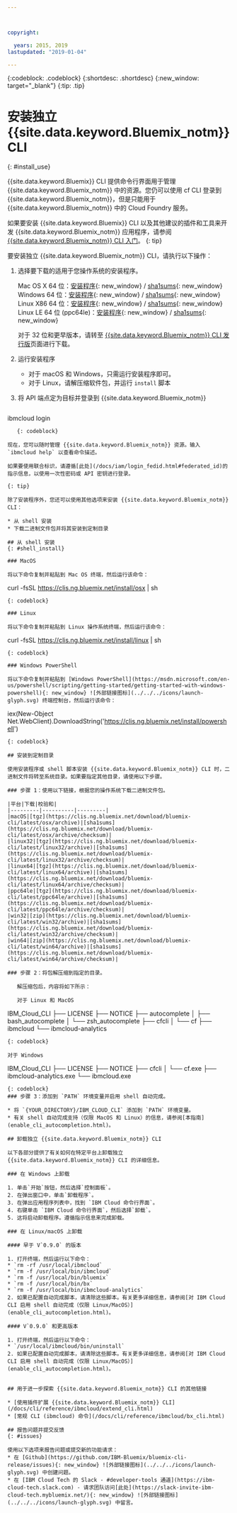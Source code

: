 ```yaml
---



copyright:

  years: 2015, 2019
lastupdated: "2019-01-04"

---
```


{:codeblock: .codeblock}
{:shortdesc: .shortdesc}
{:new_window: target="_blank"}
{:tip: .tip}


# 安装独立 {{site.data.keyword.Bluemix_notm}} CLI
{: #install_use}

{{site.data.keyword.Bluemix}} CLI 提供命令行界面用于管理 {{site.data.keyword.Bluemix_notm}} 中的资源。您仍可以使用 cf CLI 登录到 {{site.data.keyword.Bluemix_notm}}，但是只能用于 {{site.data.keyword.Bluemix_notm}} 中的 Cloud Foundry 服务。 

如果要安装 {{site.data.keyword.Bluemix}} CLI 以及其他建议的插件和工具来开发 {{site.data.keyword.Bluemix_notm}} 应用程序，请参阅 [{{site.data.keyword.Bluemix_notm}} CLI 入门](/docs/cli/index.html)。
{: tip}

要安装独立 {{site.data.keyword.Bluemix_notm}} CLI，请执行以下操作：

1. 选择要下载的适用于您操作系统的安装程序。

   Mac OS X 64 位：[安装程序](https://clis.ng.bluemix.net/download/bluemix-cli/latest/osx){: new_window} / [sha1sums](https://clis.ng.bluemix.net/download/bluemix-cli/latest/osx/checksum){: new_window} <br>
   Windows 64 位：[安装程序](https://clis.ng.bluemix.net/download/bluemix-cli/latest/win64){: new_window} / [sha1sums](https://clis.ng.bluemix.net/download/bluemix-cli/latest/win64/checksum){: new_window} <br>
   Linux X86 64 位：[安装程序](https://clis.ng.bluemix.net/download/bluemix-cli/latest/linux64){: new_window} / [sha1sums](https://clis.ng.bluemix.net/download/bluemix-cli/latest/linux64/checksum){: new_window} <br>
   Linux LE 64 位 (ppc64le)：[安装程序](https://clis.ng.bluemix.net/download/bluemix-cli/latest/ppc64le){: new_window} / [sha1sums](https://clis.ng.bluemix.net/download/bluemix-cli/latest/ppc64le/checksum){: new_window}<br>

   对于 32 位和更早版本，请转至 [{{site.data.keyword.Bluemix_notm}} CLI 发行版](/docs/cli/reference/ibmcloud/all_versions.html)页面进行下载。

1. 运行安装程序
   * 对于 macOS 和 Windows，只需运行安装程序即可。
   * 对于 Linux，请解压缩软件包，并运行 `install` 脚本

1. 将 API 端点定为目标并登录到 {{site.data.keyword.Bluemix_notm}}

   ```
ibmcloud login
```
   {: codeblock}
   
现在，您可以随时管理 {{site.data.keyword.Bluemix_notm}} 资源。输入 `ibmcloud help` 以查看命令描述。

如果要使用联合标识，请遵循[此处](/docs/iam/login_fedid.html#federated_id)的指示信息，以使用一次性密码或 API 密钥进行登录。
  
{: tip}

除了安装程序外，您还可以使用其他选项来安装 {{site.data.keyword.Bluemix_notm}} CLI：

* 从 shell 安装
* 下载二进制文件包并将其安装到定制目录

## 从 shell 安装
{: #shell_install}

### MacOS

将以下命令复制并粘贴到 Mac OS 终端，然后运行该命令：

```
curl -fsSL https://clis.ng.bluemix.net/install/osx | sh
```
{: codeblock}

### Linux

将以下命令复制并粘贴到 Linux 操作系统终端，然后运行该命令：

```
curl -fsSL https://clis.ng.bluemix.net/install/linux | sh
```
{: codeblock}

### Windows PowerShell

将以下命令复制并粘贴到 [Windows PowerShell](https://msdn.microsoft.com/en-us/powershell/scripting/getting-started/getting-started-with-windows-powershell){: new_window} ![外部链接图标](../../../icons/launch-glyph.svg) 终端控制台，然后运行该命令：

```
iex(New-Object Net.WebClient).DownloadString('https://clis.ng.bluemix.net/install/powershell')
```
{: codeblock}

## 安装到定制目录

使用安装程序或 shell 脚本安装 {{site.data.keyword.Bluemix_notm}} CLI 时，二进制文件将转至系统目录。如果要指定其他目录，请使用以下步骤。

### 步骤 1：使用以下链接，根据您的操作系统下载二进制文件包。

|平台|下载|校验和|
|---------|----------|---------|
|macOS|[tgz](https://clis.ng.bluemix.net/download/bluemix-cli/latest/osx/archive)|[sha1sums](https://clis.ng.bluemix.net/download/bluemix-cli/latest/osx/archive/checksum)|
|linux32|[tgz](https://clis.ng.bluemix.net/download/bluemix-cli/latest/linux32/archive)|[sha1sums](https://clis.ng.bluemix.net/download/bluemix-cli/latest/linux32/archive/checksum)|
|linux64|[tgz](https://clis.ng.bluemix.net/download/bluemix-cli/latest/linux64/archive)|[sha1sums](https://clis.ng.bluemix.net/download/bluemix-cli/latest/linux64/archive/checksum)|
|ppc64le|[tgz](https://clis.ng.bluemix.net/download/bluemix-cli/latest/ppc64le/archive)|[sha1sums](https://clis.ng.bluemix.net/download/bluemix-cli/latest/ppc64le/archive/checksum)|
|win32|[zip](https://clis.ng.bluemix.net/download/bluemix-cli/latest/win32/archive)|[sha1sums](https://clis.ng.bluemix.net/download/bluemix-cli/latest/win32/archive/checksum)|
|win64|[zip](https://clis.ng.bluemix.net/download/bluemix-cli/latest/win64/archive)|[sha1sums](https://clis.ng.bluemix.net/download/bluemix-cli/latest/win64/archive/checksum)|

### 步骤 2：将包解压缩到指定的目录。

   解压缩包后，内容将如下所示：

   对于 Linux 和 MacOS

   ```
   IBM_Cloud_CLI
   ├── LICENSE
   ├── NOTICE
   ├── autocomplete
   │   ├── bash_autocomplete
   │   └── zsh_autocomplete
   ├── cfcli
   │   └── cf
   ├── ibmcloud
   └── ibmcloud-analytics
   ```
   {: codeblock}

   对于 Windows

   ```
   IBM_Cloud_CLI
   ├── LICENSE
   ├── NOTICE
   ├── cfcli
   │   └── cf.exe
   ├── ibmcloud-analytics.exe
   └── ibmcloud.exe
   ```
   {: codeblock}
### 步骤 3：添加到 `PATH` 环境变量并启用 shell 自动完成。

   * 将 `{YOUR_DIRECTORY}/IBM_CLOUD_CLI` 添加到 `PATH` 环境变量。
   * 有关 shell 自动完成支持（仅限 MacOS 和 Linux）的信息，请参阅[本指南](enable_cli_autocompletion.html)。
   
## 卸载独立 {{site.data.keyword.Bluemix_notm}} CLI

以下各部分提供了有关如何在特定平台上卸载独立 {{site.data.keyword.Bluemix_notm}} CLI 的详细信息。

### 在 Windows 上卸载

1. 单击`开始`按钮，然后选择`控制面板`。
2. 在弹出窗口中，单击`卸载程序`。
3. 在弹出应用程序列表中，找到 `IBM Cloud 命令行界面`。
4. 右键单击 `IBM Cloud 命令行界面`，然后选择`卸载`。
5. 这将启动卸载程序。遵循指示信息来完成卸载。

### 在 Linux/macOS 上卸载

#### 早于 V`0.9.0` 的版本

1. 打开终端，然后运行以下命令：
  * `rm -rf /usr/local/ibmcloud`
  * `rm -f /usr/local/bin/ibmcloud`
  * `rm -f /usr/local/bin/bluemix`
  * `rm -f /usr/local/bin/bx`
  * `rm -f /usr/local/bin/ibmcloud-analytics`
2. 如果已配置自动完成脚本，请清除这些脚本。有关更多详细信息，请参阅[对 IBM Cloud CLI 启用 shell 自动完成（仅限 Linux/MacOS）](enable_cli_autocompletion.html)。

#### V`0.9.0` 和更高版本

1. 打开终端，然后运行以下命令：
  * `/usr/local/ibmcloud/bin/uninstall`
2. 如果已配置自动完成脚本，请清除这些脚本。有关更多详细信息，请参阅[对 IBM Cloud CLI 启用 shell 自动完成（仅限 Linux/MacOS）](enable_cli_autocompletion.html)。


## 用于进一步探索 {{site.data.keyword.Bluemix_notm}} CLI 的其他链接

* [使用插件扩展 {{site.data.keyword.Bluemix_notm}} CLI](/docs/cli/reference/ibmcloud/extend_cli.html)
* [常规 CLI (ibmcloud) 命令](/docs/cli/reference/ibmcloud/bx_cli.html)

## 报告问题并提交反馈
{: #issues}

使用以下选项来报告问题或提交新的功能请求：
 * 在 [Github](https://github.com/IBM-Bluemix/bluemix-cli-release/issues){: new_window} ![外部链接图标](../../../icons/launch-glyph.svg) 中创建问题。
 * 在 [IBM Cloud Tech 的 Slack - #developer-tools 通道](https://ibm-cloud-tech.slack.com) - 请求团队访问[此处](https://slack-invite-ibm-cloud-tech.mybluemix.net/){: new_window} ![外部链接图标](../../../icons/launch-glyph.svg) 中留言。
